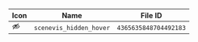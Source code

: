| Icon | Name | File ID |
| ---  | ---  | ---     |
| ![](scenevis_hidden_hover.png) | `scenevis_hidden_hover` | `4365635848704492183` |
